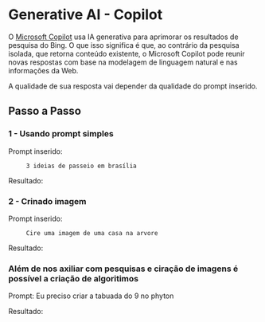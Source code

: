
# Generative AI - Copilot

O [Microsoft Copilot](https://copilot.microsoft.com/?azure-portal=true&wlsso=1&wlexpsignin=1) usa IA generativa para aprimorar os resultados de pesquisa do Bing. O que isso significa é que, ao contrário da pesquisa isolada, que retorna conteúdo existente, o Microsoft Copilot pode reunir novas respostas com base na modelagem de linguagem natural e nas informações da Web.

A qualidade de sua resposta vai depender da qualidade do prompt inserido. 

## Passo a Passo

### 1 - Usando prompt simples

Prompt inserido:

         3 ideias de passeio em brasília

Resultado:
    <img scr= GabrielEur1co/Azure-na-pratica-DIO.ME/desafio-5-Ai-Generative-Copilot/outputs/img1.jpg>

### 2 - Crinado imagem 

Prompt inserido:

         Cire uma imagem de uma casa na arvore

Resultado:
           



### Além de nos axiliar com pesquisas e ciração de imagens é possível a criação de algoritimos

Prompt:
         Eu preciso criar a tabuada do 9 no phyton


Resultado: 

